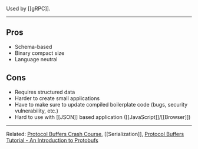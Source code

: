 Used by [[gRPC]].

---

## Pros

- Schema-based
- Binary compact size
- Language neutral

## Cons

- Requires structured data
- Harder to create small applications
- Have to make sure to update compiled boilerplate code (bugs, security vulnerability, etc.)
- Hard to use with [[JSON]] based application ([[JavaScript]]/[[Browser]])

---


Related: [Protocol Buffers Crash Course](https://www.youtube.com/watch?v=46O73On0gyI), [[Serialization]], [Protocol Buffers Tutorial - An Introduction to Protobufs](https://youtu.be/72mPlAfHIjs)